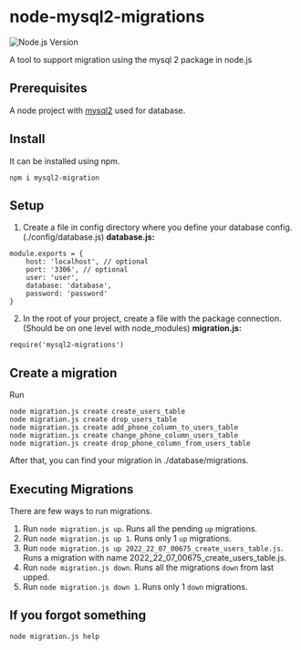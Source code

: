 # node-mysql2-migrations
![Node.js Version][node-version-image]

A tool to support migration using the mysql 2 package in node.js
## Prerequisites
A node project with [mysql2] used for database.

## Install

It can be installed using npm.
```
npm i mysql2-migration
```

## Setup

1. Create a file in config directory where you define your database config. (./config/database.js)
**database.js:**
```
module.exports = {
    host: 'localhost', // optional
    port: '3306', // optional
    user: 'user',
    database: 'database',
    password: 'password'
}
```

2. In the root of your project, create a file with the package connection. (Should be on one level with node_modules)
**migration.js:**
```
require('mysql2-migrations')
```
## Create a migration

Run
```
node migration.js create create_users_table
node migration.js create drop_users_table
node migration.js create add_phone_column_to_users_table
node migration.js create change_phone_column_users_table
node migration.js create drop_phone_column_from_users_table
```
After that, you can find your migration in ./database/migrations.


## Executing Migrations

There are few ways to run migrations.
1. Run `node migration.js up`. Runs all the pending `up` migrations.
2. Run `node migration.js up 1`. Runs only 1 `up` migrations.
3. Run `node migration.js up 2022_22_07_00675_create_users_table.js`. Runs a migration with name 2022_22_07_00675_create_users_table.js.
4. Run `node migration.js down`. Runs all the migrations `down` from last upped.
5. Run `node migration.js down 1`. Runs only 1 `down` migrations.

## If you forgot something
```
node migration.js help
```

[node-version-image]: https://img.shields.io/badge/dynamic/xml?color=success&label=node&query=%27%20%3E%3D%20%27&suffix=v12.22.12&url=https%3A%2F%2Fnodejs.org%2F
[mysql2]: (https://github.com/sidorares/node-mysql2)